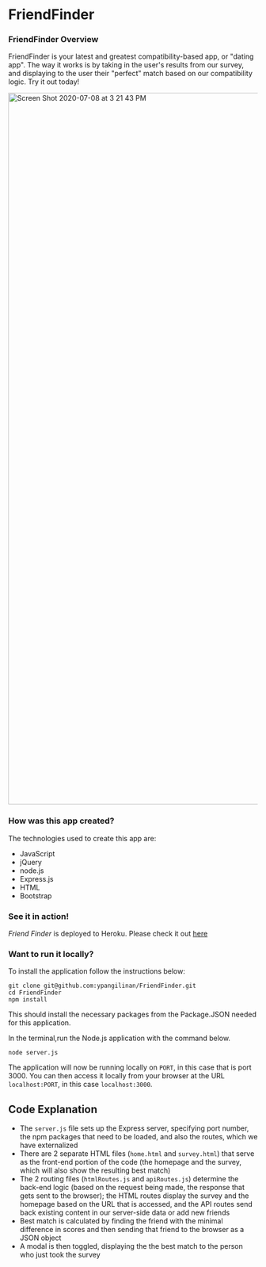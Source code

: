 # FriendFinder

### FriendFinder Overview
FriendFinder is your latest and greatest compatibility-based app, or "dating app". The way it works is by taking in the user's results from our survey, and displaying to the user their "perfect" match based on our compatibility logic. Try it out today!

<img width="1436" alt="Screen Shot 2020-07-08 at 3 21 43 PM" src="https://user-images.githubusercontent.com/61812035/86976245-df771080-c12e-11ea-98d3-fa89ad092761.png">

### How was this app created?
The technologies used to create this app are:
- JavaScript
- jQuery
- node.js
- Express.js
- HTML
- Bootstrap

### See it in action!
*Friend Finder* is deployed to Heroku. Please check it out [here](https://friend-finder-yp.herokuapp.com/)

### Want to run it locally?
To install the application follow the instructions below:

	git clone git@github.com:ypangilinan/FriendFinder.git
	cd FriendFinder
	npm install
This should install the necessary packages from the Package.JSON needed for this application. 

In the terminal,run the Node.js application with the command below.

	node server.js
	
The application will now be running locally on `PORT`, in this case that is port 3000. You can then access it locally from your browser at the URL `localhost:PORT`, in this case `localhost:3000`.  

## Code Explanation
- The `server.js` file sets up the Express server, specifying port number, the npm packages that need to be loaded, and also the routes, which we have externalized
- There are 2 separate HTML files (`home.html` and `survey.html`) that serve as the front-end portion of the code (the homepage and the survey, which will also show the resulting best match)
- The 2 routing files (`htmlRoutes.js` and `apiRoutes.js`) determine the back-end logic (based on the request being made, the response that gets sent to the browser); the HTML routes display the survey and the homepage based on the URL that is accessed, and the API routes send back existing content in our server-side data or add new friends
- Best match is calculated by finding the friend with the minimal difference in scores and then sending that friend to the browser as a JSON object
- A modal is then toggled, displaying the the best match to the person who just took the survey
